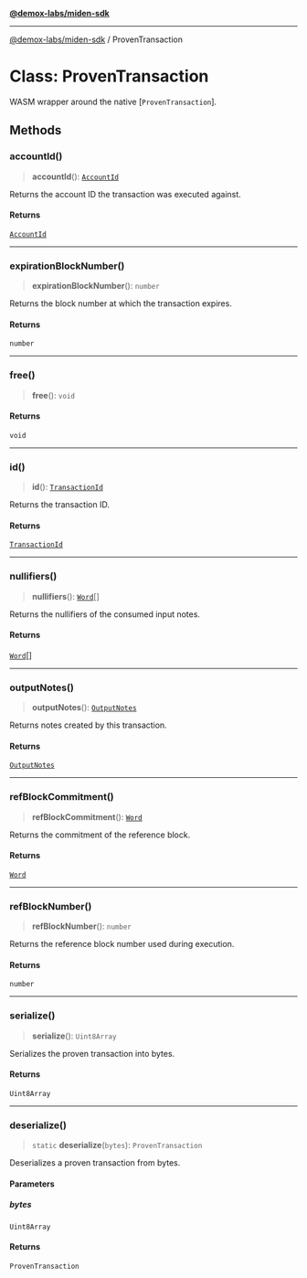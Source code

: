 [**@demox-labs/miden-sdk**](../README.md)

***

[@demox-labs/miden-sdk](../README.md) / ProvenTransaction

# Class: ProvenTransaction

WASM wrapper around the native [`ProvenTransaction`].

## Methods

### accountId()

> **accountId**(): [`AccountId`](AccountId.md)

Returns the account ID the transaction was executed against.

#### Returns

[`AccountId`](AccountId.md)

***

### expirationBlockNumber()

> **expirationBlockNumber**(): `number`

Returns the block number at which the transaction expires.

#### Returns

`number`

***

### free()

> **free**(): `void`

#### Returns

`void`

***

### id()

> **id**(): [`TransactionId`](TransactionId.md)

Returns the transaction ID.

#### Returns

[`TransactionId`](TransactionId.md)

***

### nullifiers()

> **nullifiers**(): [`Word`](Word.md)[]

Returns the nullifiers of the consumed input notes.

#### Returns

[`Word`](Word.md)[]

***

### outputNotes()

> **outputNotes**(): [`OutputNotes`](OutputNotes.md)

Returns notes created by this transaction.

#### Returns

[`OutputNotes`](OutputNotes.md)

***

### refBlockCommitment()

> **refBlockCommitment**(): [`Word`](Word.md)

Returns the commitment of the reference block.

#### Returns

[`Word`](Word.md)

***

### refBlockNumber()

> **refBlockNumber**(): `number`

Returns the reference block number used during execution.

#### Returns

`number`

***

### serialize()

> **serialize**(): `Uint8Array`

Serializes the proven transaction into bytes.

#### Returns

`Uint8Array`

***

### deserialize()

> `static` **deserialize**(`bytes`): `ProvenTransaction`

Deserializes a proven transaction from bytes.

#### Parameters

##### bytes

`Uint8Array`

#### Returns

`ProvenTransaction`
